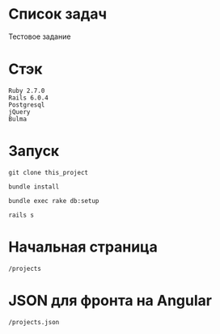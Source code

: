 # Список задач
Тестовое задание

# Стэк
```
Ruby 2.7.0
Rails 6.0.4
Postgresql
jQuery
Bulma
```

# Запуск

```git clone this_project```

```bundle install```

```bundle exec rake db:setup```

```rails s```

# Начальная страница
```/projects```

# JSON для фронта на Angular
```/projects.json```
